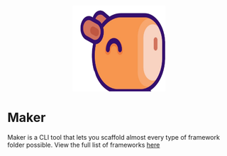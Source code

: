 <div style="text-align:center">
    <img src="maker.svg" height="193" width="210" alt="logo">
</div>

# Maker
Maker is a CLI tool that lets you scaffold almost every type of framework folder possible. View the full list of frameworks [here](https://github.com/xamyl/maker/blob/main/frameworks.md)
